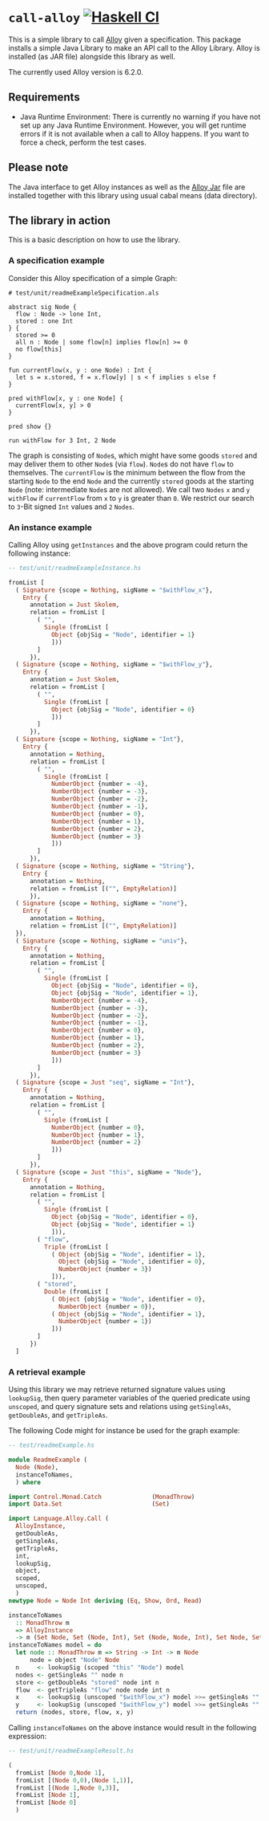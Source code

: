 # `call-alloy` [![Haskell CI](https://github.com/marcellussiegburg/call-alloy/workflows/Haskell%20CI/badge.svg)](https://github.com/marcellussiegburg/call-alloy/actions?query=workflow%3A%22Haskell+CI%22+branch%3Amaster)

This is a simple library to call [Alloy](http://alloytools.org) given a specification.
This package installs a simple Java Library to make an API call to the Alloy Library.
Alloy is installed (as JAR file) alongside this library as well.

The currently used Alloy version is 6.2.0.

## Requirements

- Java Runtime Environment:
  There is currently no warning if you have not set up any Java Runtime Environment.
  However, you will get runtime errors if it is not available
  when a call to Alloy happens.
  If you want to force a check, perform the test cases.

## Please note

The Java interface to get Alloy instances as well as the
[Alloy Jar](https://github.com/AlloyTools/org.alloytools.alloy/releases/download/v5.1.0/org.alloytools.alloy.dist.jar)
file are installed together with this library using usual cabal means (data directory).

## The library in action

This is a basic description on how to use the library.

### A specification example

Consider this Alloy specification of a simple Graph:

```Alloy
# test/unit/readmeExampleSpecification.als

abstract sig Node {
  flow : Node -> lone Int,
  stored : one Int
} {
  stored >= 0
  all n : Node | some flow[n] implies flow[n] >= 0
  no flow[this]
}

fun currentFlow(x, y : one Node) : Int {
  let s = x.stored, f = x.flow[y] | s < f implies s else f
}

pred withFlow[x, y : one Node] {
  currentFlow[x, y] > 0
}

pred show {}

run withFlow for 3 Int, 2 Node

```

The graph is consisting of `Node`s, which might have some goods `stored`
and may deliver them to other `Node`s (via `flow`).
`Node`s do not have `flow` to themselves.
The `currentFlow` is the minimum between the flow
from the starting `Node` to the end `Node` and the currently `stored` goods
at the starting `Node` (note: intermediate `Node`s are not allowed).
We call two `Nodes` `x` and `y` `withFlow` if `currentFlow` from `x` to `y`
is greater than `0`.
We restrict our search to `3`-Bit signed `Int` values and `2` `Nodes`.

### An instance example

Calling Alloy using `getInstances` and the above program
could return the following instance:

```hs
-- test/unit/readmeExampleInstance.hs

fromList [
  ( Signature {scope = Nothing, sigName = "$withFlow_x"},
    Entry {
      annotation = Just Skolem,
      relation = fromList [
        ( "",
          Single (fromList [
            Object {objSig = "Node", identifier = 1}
            ]))
        ]
      }),
  ( Signature {scope = Nothing, sigName = "$withFlow_y"},
    Entry {
      annotation = Just Skolem,
      relation = fromList [
        ( "",
          Single (fromList [
            Object {objSig = "Node", identifier = 0}
            ]))
        ]
      }),
  ( Signature {scope = Nothing, sigName = "Int"},
    Entry {
      annotation = Nothing,
      relation = fromList [
        ( "",
          Single (fromList [
            NumberObject {number = -4},
            NumberObject {number = -3},
            NumberObject {number = -2},
            NumberObject {number = -1},
            NumberObject {number = 0},
            NumberObject {number = 1},
            NumberObject {number = 2},
            NumberObject {number = 3}
            ]))
        ]
      }),
  ( Signature {scope = Nothing, sigName = "String"},
    Entry {
      annotation = Nothing,
      relation = fromList [("", EmptyRelation)]
      }),
  ( Signature {scope = Nothing, sigName = "none"},
    Entry {
      annotation = Nothing,
      relation = fromList [("", EmptyRelation)]
  }),
  ( Signature {scope = Nothing, sigName = "univ"},
    Entry {
      annotation = Nothing,
      relation = fromList [
        ( "",
          Single (fromList [
            Object {objSig = "Node", identifier = 0},
            Object {objSig = "Node", identifier = 1},
            NumberObject {number = -4},
            NumberObject {number = -3},
            NumberObject {number = -2},
            NumberObject {number = -1},
            NumberObject {number = 0},
            NumberObject {number = 1},
            NumberObject {number = 2},
            NumberObject {number = 3}
            ]))
        ]
      }),
  ( Signature {scope = Just "seq", sigName = "Int"},
    Entry {
      annotation = Nothing,
      relation = fromList [
        ( "",
          Single (fromList [
            NumberObject {number = 0},
            NumberObject {number = 1},
            NumberObject {number = 2}
            ]))
        ]
      }),
  ( Signature {scope = Just "this", sigName = "Node"},
    Entry {
      annotation = Nothing,
      relation = fromList [
        ( "",
          Single (fromList [
            Object {objSig = "Node", identifier = 0},
            Object {objSig = "Node", identifier = 1}
            ])),
        ( "flow",
          Triple (fromList [
            ( Object {objSig = "Node", identifier = 1},
              Object {objSig = "Node", identifier = 0},
              NumberObject {number = 3})
            ])),
        ( "stored",
          Double (fromList [
            ( Object {objSig = "Node", identifier = 0},
              NumberObject {number = 0}),
            ( Object {objSig = "Node", identifier = 1},
              NumberObject {number = 1})
            ]))
        ]
      })
  ]

```

### A retrieval example

Using this library we may retrieve returned signature values using `lookupSig`,
then query parameter variables of the queried predicate using `unscoped`,
and query signature sets and relations using `getSingleAs`, `getDoubleAs`, and `getTripleAs`.

The following Code might for instance be used for the graph example:

```hs
-- test/readmeExample.hs

module ReadmeExample (
  Node (Node),
  instanceToNames,
  ) where

import Control.Monad.Catch              (MonadThrow)
import Data.Set                         (Set)

import Language.Alloy.Call (
  AlloyInstance,
  getDoubleAs,
  getSingleAs,
  getTripleAs,
  int,
  lookupSig,
  object,
  scoped,
  unscoped,
  )
newtype Node = Node Int deriving (Eq, Show, Ord, Read)

instanceToNames
  :: MonadThrow m
  => AlloyInstance
  -> m (Set Node, Set (Node, Int), Set (Node, Node, Int), Set Node, Set Node)
instanceToNames model = do
  let node :: MonadThrow m => String -> Int -> m Node
      node = object "Node" Node
  n     <- lookupSig (scoped "this" "Node") model
  nodes <- getSingleAs "" node n
  store <- getDoubleAs "stored" node int n
  flow  <- getTripleAs "flow" node node int n
  x     <- lookupSig (unscoped "$withFlow_x") model >>= getSingleAs "" node
  y     <- lookupSig (unscoped "$withFlow_y") model >>= getSingleAs "" node
  return (nodes, store, flow, x, y)

```

Calling `instanceToNames` on the above instance would result in the following expression:

```hs
-- test/unit/readmeExampleResult.hs

(
  fromList [Node 0,Node 1],
  fromList [(Node 0,0),(Node 1,1)],
  fromList [(Node 1,Node 0,3)],
  fromList [Node 1],
  fromList [Node 0]
  )

```
